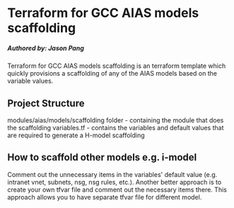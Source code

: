 # Terraform for GCC AIAS models scaffolding
##### Authored by: Jason Pang  

Terraform for GCC AIAS models scaffolding is an terraform template which quickly provisions a scaffolding of any of the AIAS models based on the variable values.

## Project Structure
modules/aias/models/scaffolding folder - containing the module that does the scaffolding
variables.tf - contains the variables and default values that are required to generate a H-model scaffolding

## How to scaffold other models e.g. i-model
Comment out the unnecessary items in the variables' default value (e.g. intranet vnet, subnets, nsg, nsg rules, etc.). Another better approach is to create your own tfvar file and comment out the necessary items there. This approach allows you to have separate tfvar file for different model. 

